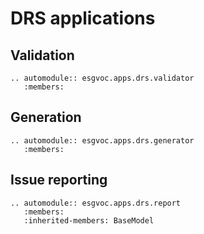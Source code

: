 # DRS applications

## Validation

```{eval-rst}
.. automodule:: esgvoc.apps.drs.validator
   :members:
```

## Generation

```{eval-rst}
.. automodule:: esgvoc.apps.drs.generator
   :members:
```

## Issue reporting

```{eval-rst}
.. automodule:: esgvoc.apps.drs.report
   :members:
   :inherited-members: BaseModel
```